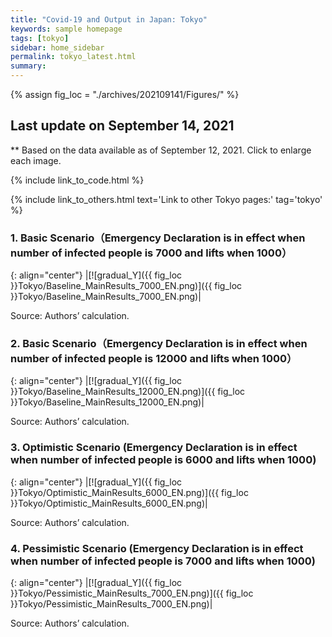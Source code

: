 ```yaml
---
title: "Covid-19 and Output in Japan: Tokyo"
keywords: sample homepage
tags: [tokyo]
sidebar: home_sidebar
permalink: tokyo_latest.html
summary:
---
```


{% assign fig_loc = "./archives/202109141/Figures/" %}

## Last update on September 14, 2021
** Based on the data available as of September 12, 2021. Click to enlarge each image.

{% include link_to_code.html %}

{% include link_to_others.html text='Link to other Tokyo pages:' tag='tokyo' %}



<!-- #### (i) Baseline scenario

{: align="center"}
|[![Tokyo_gradual_Y]({{ fig_loc }}Tokyo/GradualRecovery1.png)]({{ fig_loc }}Tokyo/GradualRecovery1.png)|

Source: Authors’ calculation.

#### (ii) Alternative scenario

{: align="center"}
|[![Tokyo_gradual_Y]({{ fig_loc }}Tokyo/GradualRecovery3.png)]({{ fig_loc }}Tokyo/GradualRecovery3.png)|

Source: Authors’ calculation. -->

<!-- #### (iii) Variant scenario (A)

{: align="center"}
|[![Tokyo_gradual_Y]({{ fig_loc }}Tokyo/GradualRecovery41.png)]({{ fig_loc }}Tokyo/GradualRecovery41.png)|

Source: Authors’ calculation. -->




### 1. Basic Scenario（Emergency Declaration is in effect when number of infected people is 7000 and lifts when 1000）

{: align="center"}
|[![gradual_Y]({{ fig_loc }}Tokyo/Baseline_MainResults_7000_EN.png)]({{ fig_loc }}Tokyo/Baseline_MainResults_7000_EN.png)|

Source: Authors’ calculation.

### 2. Basic Scenario（Emergency Declaration is in effect when number of infected people is 12000 and lifts when 1000）

{: align="center"}
|[![gradual_Y]({{ fig_loc }}Tokyo/Baseline_MainResults_12000_EN.png)]({{ fig_loc }}Tokyo/Baseline_MainResults_12000_EN.png)|

Source: Authors’ calculation.

### 3. Optimistic Scenario (Emergency Declaration is in effect when number of infected people is 6000 and lifts when 1000)

{: align="center"}
|[![gradual_Y]({{ fig_loc }}Tokyo/Optimistic_MainResults_6000_EN.png)]({{ fig_loc }}Tokyo/Optimistic_MainResults_6000_EN.png)|

Source: Authors’ calculation.

### 4. Pessimistic Scenario (Emergency Declaration is in effect when number of infected people is 7000 and lifts when 1000)

{: align="center"}
|[![gradual_Y]({{ fig_loc }}Tokyo/Pessimistic_MainResults_7000_EN.png)]({{ fig_loc }}Tokyo/Pessimistic_MainResults_7000_EN.png)|

Source: Authors’ calculation.



